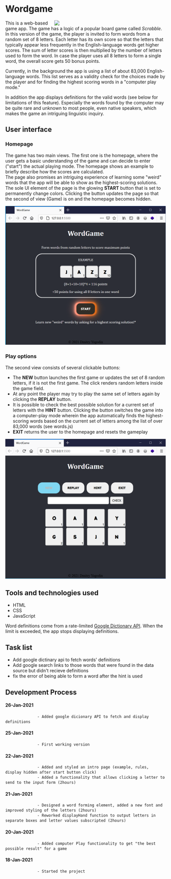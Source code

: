 # Wordgame
<img align="right" src="https://storage.googleapis.com/ltkcms.appspot.com/fs/wfa/images/cover/scrabble-tiles-full-alphabet.base" width="350">

This is a web-based game app. The game has a logic of a popular board game called *Scrabble*. In this version of the game, the player is invited to form words from a random set of 8 letters. Each letter has its own score so that the letters that typically appear less frequently in the English-language words get higher scores. The sum of letter scores is then multiplied by the number of letters used to form the word. In case the player uses all 8 letters to form a single word, the overall score gets 50 bonus points.


Currently, in the background the app is using a list of about 83,000 English-language words. This list serves as a validity check for the choices made by the player and for finding the highest scoring words in a "computer play mode."

In addition the app displays definitions for the valid words (see below for limitations of this feature). Especially the words found by the computer may be quite rare and unknown to most people, even native speakers, which makes the game an intriguing linguistic inquiry.  


## User interface
### Homepage
The game has two main views. The first one is the homepage, where the user gets a basic understanding of the game and can decide to enter ("start") the actual playing mode. The homepage shows an example to briefly describe how the scores are calculated.
<br>
The page also promises an intriguing experience of learning some "weird" words that the app will be able to show as the highest-scoring solutions. The sole UI element of the page is the glowing **START** button that is set to permanently change colors. Clicking the button updates the page so that the second of view (Game) is on and the homepage becomes hidden.
<br>

<p align="center">
  <img src="https://github.com/dmitryyagodin/word-game/blob/main/images/home_screen.png" width="600" alt="Home screen">
<p/>


### Play options 
The second view consists of several clickable buttons:
  - The **NEW** button launches the first game or updates the set of 8 random letters, if it is not the first game. The click renders random letters inside the game field.
  - At any point the player may try to play the same set of letters again by clicking the **REPLAY** button.
  - It is possible to check the best possible solution for a current set of letters with the **HINT** button. Clicking the button switches the game into a computer-play mode wherein the app automatically finds the highest-scoring words based on the current set of letters among the list of over 83,000 words (see words.js)
  - **EXIT** returns the user to the homepage and resets the gameplay 

<p align="center">
  <img src="https://github.com/dmitryyagodin/word-game/blob/main/images/new_game.PNG" width="600" alt="Play options">
<p/>


## Tools and technologies used

- HTML
- CSS
- JavaScript

Word definitions come from a rate-limited [Google Dictionary API](https://github.com/meetDeveloper/googleDictionaryAPI). When the limit is exceeded, the app stops displaying definitions.

## Task list
- Add google dictinary api to fetch words' definitions
- Add google search links to those words that were found in the data source but didn't recieve definitions
- fix the error of being able to form a word after the hint is used

## Development Process

#### 26-Jan-2021
                  - Added google dicionary API to fetch and display definitions
#### 25-Jan-2021
                  - First working version
#### 22-Jan-2021 
                  - Added and styled an intro page (example, rules, display hidden after start button click)
                  - Added a functionality that allows clicking a letter to send to the input form (2hours)
#### 21-Jan-2021 
                  - Designed a word forming element, added a new font and improved styling of the letters (2hours) 
                  - Reworked displayHand function to output letters in separate boxes and letter values subscripted (2hours)
#### 20-Jan-2021       
                  - Added computer Play functionality to get "the best possible result" for a game
#### 18-Jan-2021       
                  - Started the project
